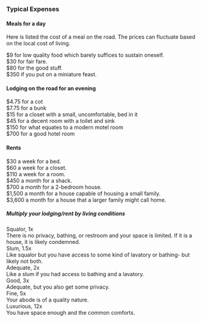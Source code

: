 ### Typical Expenses

#### Meals for a day
Here is listed the cost of a meal on the road. The prices can fluctuate based on the local cost of living.

$9 for low quality food which barely suffices to sustain oneself.  
$30 for fair fare.  
$80 for the good stuff.  
$350 if you put on a miniature feast.  

#### Lodging on the road for an evening  
$4.75 for a cot  
$7.75 for a bunk  
$15 for a closet with a small, uncomfortable, bed in it  
$45 for a decent room with a toilet and sink  
$150 for what equates to a modern motel room  
$700 for a good hotel room

#### Rents
$30 a week for a bed.  
$60 a week for a closet.  
$110 a week for a room.  
$450 a month for a shack.  
$700 a month for a 2-bedroom house.  
$1,500 a month for a house capable of housing a small family.  
$3,600 a month for a house that a larger family might call home.

##### Multiply your lodging/rent by living conditions
Squalor, 1x  
There is no privacy, bathing, or restroom and your space is limited. If it is a house, it is likely condemned.  
Slum, 1.5x  
Like squalor but you have access to some kind of lavatory or bathing- but likely not both.  
Adequate, 2x  
Like a slum if you had access to bathing and a lavatory.  
Good, 3x  
Adequate, but you also get some privacy.  
Fine, 5x  
Your abode is of a quality nature.  
Luxurious, 12x  
You have space enough and the common comforts.
